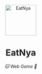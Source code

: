 <p align="center">
  <a href="https://ilisfairy.github.io/EatNya/"><img src="https://img.wang.232232.xyz/img/2022/07/03/AfterClicking.png" width="100" height="100" alt="EatNya"></a>
</p>
<div align="center">

# EatNya

_🐱 Web Game  💌_

</div>
